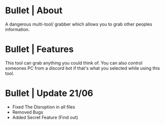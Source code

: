 # Bullet | About

A dangerous multi-tool/ grabber which allows you to grab other peoples information.

# Bullet | Features

This tool can grab anything you could think of. You can also control someones PC from a discord bot if that's what you selected while using this tool.

# Bullet | Update 21/06

- Fixed The Disruption in all files
- Removed Bugs
- Added Secret Feature (Find out)
